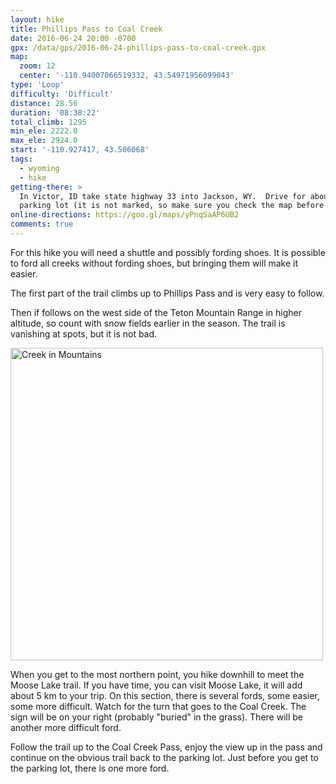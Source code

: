 ```yaml
---
layout: hike
title: Phillips Pass to Coal Creek
date: 2016-06-24 20:00 -0700
gpx: /data/gps/2016-06-24-phillips-pass-to-coal-creek.gpx
map:
  zoom: 12
  center: '-110.94007066519332, 43.54971956099043'
type: 'Loop'
difficulty: 'Difficult'
distance: 28.56
duration: '08:38:22'
total_climb: 1295
min_ele: 2222.0
max_ele: 2924.0
start: '-110.927417, 43.506068'
tags:
  - wyoming
  - hike
getting-there: >
  In Victor, ID take state highway 33 into Jackson, WY.  Drive for about 13.5 miles to the trailhead
  parking lot (it is not marked, so make sure you check the map before you go).
online-directions: https://goo.gl/maps/yPnqSaAP6UB2
comments: true
---
```


For this hike you will need a shuttle and possibly fording shoes. It is possible to ford all creeks
without fording shoes, but bringing them will make it easier.

The first part of the trail climbs up to Phillips Pass and is very easy to follow.

Then if follows on the west side of the Teton Mountain Range in higher altitude, so count with snow
fields earlier in the season. The trail is vanishing at spots, but it is not bad.

<a href="{{ site.baseurl }}/images/mountain-creek.jpg" title="Creek in Mountains" style="border: 0">
  <img src="{{ site.baseurl }}/images/mountain-creek-sm.jpg" width="500" alt="Creek in Mountains"/>
</a>

When you get to the most northern point, you hike downhill to meet the Moose Lake trail. If you have
time, you can visit Moose Lake, it will add about 5 km to your trip. On this section, there is
several fords, some easier, some more difficult.  Watch for the turn that goes to the Coal Creek.
The sign will be on your right (probably "buried" in the grass). There will be another more
difficult ford.

Follow the trail up to the Coal Creek Pass, enjoy the view up in the pass and continue on the
obvious trail back to the parking lot.  Just before you get to the parking lot, there is one more
ford.
